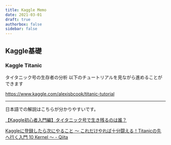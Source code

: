 ```yaml
---
title: Kaggle Memo
date: 2021-03-01
draft: true
authorbox: false
sidebar: false
---
```



## Kaggle基礎

### Kaggle Titanic

タイタニック号の生存者の分析
以下のチュートリアルを見ながら進めることができます

https://www.kaggle.com/alexisbcook/titanic-tutorial

---

日本語での解説はこちらが分かりやすいです。


[【Kaggle初心者入門編】タイタニック号で生き残るのは誰？](https://www.codexa.net/kaggle-titanic-beginner/)


[Kaggleに登録したら次にやること ～ これだけやれば十分闘える！Titanicの先へ行く入門 10 Kernel ～ - Qiita](https://qiita.com/upura/items/3c10ff6fed4e7c3d70f0
)

